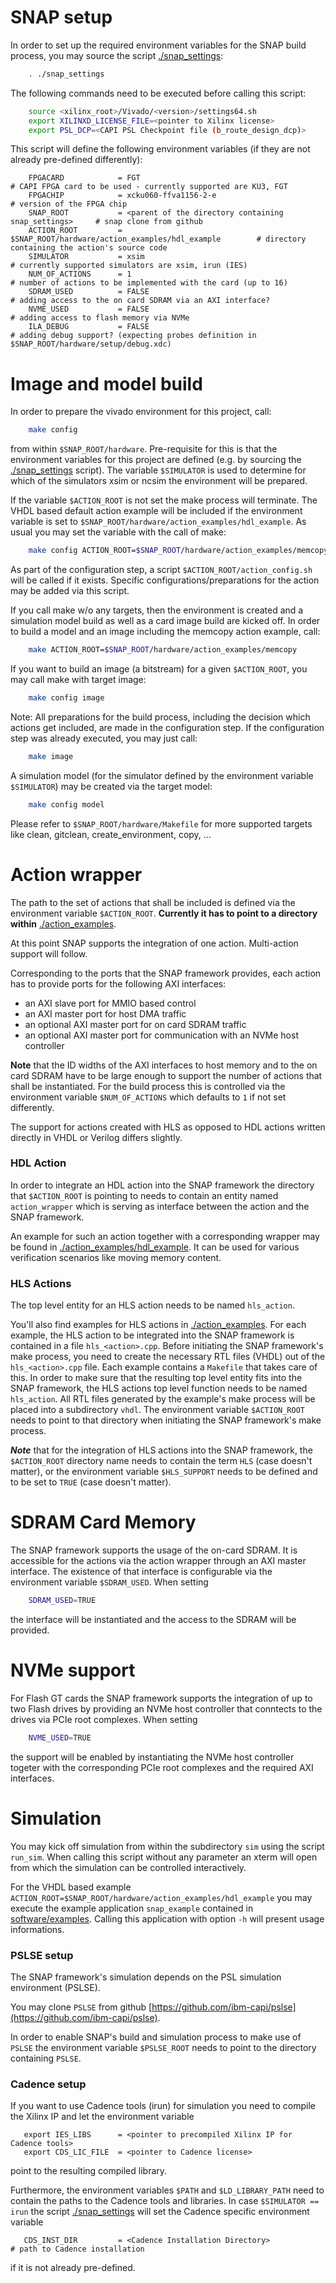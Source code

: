# SNAP setup

In order to set up the required environment variables for the SNAP build process, you may source the script [./snap_settings](./snap_settings):

```bash
    . ./snap_settings
```

The following commands need to be executed before calling this script:

```bash
    source <xilinx_root>/Vivado/<version>/settings64.sh
    export XILINXD_LICENSE_FILE=<pointer to Xilinx license>
    export PSL_DCP=<CAPI PSL Checkpoint file (b_route_design_dcp)>
```

This script will define the following environment variables (if they are not already pre-defined
differently):

```
    FPGACARD            = FGT                                                    # CAPI FPGA card to be used - currently supported are KU3, FGT
    FPGACHIP            = xcku060-ffva1156-2-e                                   # version of the FPGA chip
    SNAP_ROOT           = <parent of the directory containing snap_settings>     # snap clone from github
    ACTION_ROOT         = $SNAP_ROOT/hardware/action_examples/hdl_example        # directory containing the action's source code
    SIMULATOR           = xsim                                                   # currently supported simulators are xsim, irun (IES)
    NUM_OF_ACTIONS      = 1                                                      # number of actions to be implemented with the card (up to 16)
    SDRAM_USED          = FALSE                                                  # adding access to the on card SDRAM via an AXI interface?
    NVME_USED           = FALSE                                                  # adding access to flash memory via NVMe
    ILA_DEBUG           = FALSE                                                  # adding debug support? (expecting probes definition in $SNAP_ROOT/hardware/setup/debug.xdc)
```

# Image and model build

In order to prepare the vivado environment for this project, call:

```bash
    make config
```

from within `$SNAP_ROOT/hardware`. Pre-requisite for this is that the environment variables for this project
are defined (e.g. by sourcing the [./snap_settings](./snap_settings) script).
The variable `$SIMULATOR` is used to determine for which of the simulators xsim or ncsim
the environment will be prepared.

If the variable `$ACTION_ROOT` is not set the make process will terminate. 
The VHDL based default action example will be included if the environment variable is set to
`$SNAP_ROOT/hardware/action_examples/hdl_example`.
As usual you may set the variable with the call of make:

```bash
    make config ACTION_ROOT=$SNAP_ROOT/hardware/action_examples/memcopy
```

As part of the configuration step, a script `$ACTION_ROOT/action_config.sh` will be called if it exists.
Specific configurations/preparations for the action may be added via this script.

If you call make w/o any targets, then the environment is created and a simulation model build
as well as a card image build are kicked off.
In order to build a model and an image including the memcopy action example, call:

```bash
    make ACTION_ROOT=$SNAP_ROOT/hardware/action_examples/memcopy
```

If you want to build an image (a bitstream) for a given `$ACTION_ROOT`, you may call make with target image:

```bash
    make config image
```

Note: All preparations for the build process, including the decision which actions get included, are made in the configuration step.
If the configuration step was already executed, you may just call:

```bash
    make image
```

A simulation model (for the simulator defined by the environment variable `$SIMULATOR`) may be created
via the target model:

```bash
    make config model
```

Please refer to `$SNAP_ROOT/hardware/Makefile` for more supported targets like clean, gitclean, create_environment, copy, ...

# Action wrapper

The path to the set of actions that shall be included is defined via the environment variable `$ACTION_ROOT`.
**Currently it has to point to a directory within** [./action_examples](./action_examples).

At this point SNAP supports the integration of one action. Multi-action support will follow.

Corresponding to the ports that the SNAP framework provides, each action has to provide ports for the following AXI interfaces:
* an AXI slave port for MMIO based control
* an AXI master port for host DMA traffic
* an optional AXI master port for on card SDRAM traffic
* an optional AXI master port for communication with an NVMe host controller

**Note** that the ID widths of the AXI interfaces to host memory and to the on card SDRAM have to be
large enough to support the number of actions that shall be instantiated.
For the build process this is controlled via the environment variable `$NUM_OF_ACTIONS`
which defaults to `1` if not set differently.

The support for actions created with HLS as opposed to HDL actions written directly in VHDL or Verilog differs slightly.

### HDL Action
In order to integrate an HDL action into the SNAP framework the directory that `$ACTION_ROOT` is pointing to needs to contain an entity named `action_wrapper` which is serving as interface between the action and the SNAP framework.

An example for such an action together with a corresponding wrapper may be found in [./action_examples/hdl_example](./action_examples/hdl_example).
It can be used for various verification scenarios like moving memory content.

### HLS Actions
The top level entity for an HLS action needs to be named `hls_action`.

You'll also find examples for HLS actions in [./action_examples](./action_examples). For each example, the HLS action to be integrated into the SNAP framework is contained in a file `hls_<action>.cpp`. Before initiating the SNAP framework's make process, you need to create the necessary RTL files (VHDL) out of the `hls_<action>.cpp` file. Each example contains a `Makefile` that takes care of this. In order to make sure that the resulting top level entity fits into the SNAP framework, the HLS actions top level function needs to be named `hls_action`. All RTL files generated by the example's make process will be placed into a subdirectory `vhdl`. The environment variable `$ACTION_ROOT` needs to point to that directory when initiating the SNAP framework's make process. 

***Note*** that for the integration of HLS actions into the SNAP framework, the `$ACTION_ROOT` directory name needs to contain the term `HLS` (case doesn't matter), or the environment variable `$HLS_SUPPORT` needs to be defined and to be set to `TRUE` (case doesn't matter).

# SDRAM Card Memory

The SNAP framework supports the usage of the on-card SDRAM. It is accessible for the actions via the action wrapper
through an AXI master interface. The existence of that interface is configurable via the environment variable `$SDRAM_USED`.
When setting

```bash
    SDRAM_USED=TRUE
```

the interface will be instantiated and the access to the SDRAM will be provided.

# NVMe support

For Flash GT cards the SNAP framework supports the integration of up to two Flash drives by providing an NVMe host controller that conntects to the drives via PCIe root complexes. When setting

```bash
    NVME_USED=TRUE
```

the support will be enabled by instantiating the NVMe host controller togeter with the corresponding PCIe root complexes and the required AXI interfaces.

# Simulation

You may kick off simulation from within the subdirectory `sim` using the script `run_sim`.
When calling this script without any parameter an xterm will open from which the simulation can be controlled interactively.

For the VHDL based example `ACTION_ROOT=$SNAP_ROOT/hardware/action_examples/hdl_example` you may execute the example application
`snap_example` contained in [software/examples](../software/examples). Calling this application with option `-h` will present usage informations.

### PSLSE setup
The SNAP framework's simulation depends on the PSL simulation environment (PSLSE).

You may clone `PSLSE` from github [https://github.com/ibm-capi/pslse](https://github.com/ibm-capi/pslse).

In order to enable SNAP's build and simulation process to make use of `PSLSE` the environment variable `$PSLSE_ROOT` needs to point to the directory containing `PSLSE`.

### Cadence setup

If you want to use Cadence tools (irun) for simulation you need to compile the Xilinx IP and let the environment variable

```
   export IES_LIBS      = <pointer to precompiled Xilinx IP for Cadence tools>
   export CDS_LIC_FILE  = <pointer to Cadence license>
```

point to the resulting compiled library.

Furthermore, the environment variables `$PATH` and `$LD_LIBRARY_PATH` need to contain the paths
to the Cadence tools and libraries. In case `$SIMULATOR == irun` the script
[./snap_settings](./snap_settings) will set the Cadence specific environment variable

```
   CDS_INST_DIR         = <Cadence Installation Directory>                       # path to Cadence installation
```

if it is not already pre-defined.
